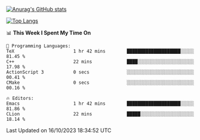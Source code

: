 [![Anurag's GitHub stats](https://github-readme-stats.vercel.app/api?username=wugouzi&count_private=true)](https://github.com/anuraghazra/github-readme-stats)

[![Top Langs](https://github-readme-stats.vercel.app/api/top-langs/?username=wugouzi&layout=compact&count_private=true&hide=html)](https://github.com/anuraghazra/github-readme-stats)

<!--START_SECTION:waka-->
📊 **This Week I Spent My Time On** 

```text
💬 Programming Languages: 
TeX                      1 hr 42 mins        ████████████████████░░░░░   81.45 % 
C++                      22 mins             ████░░░░░░░░░░░░░░░░░░░░░   17.98 % 
ActionScript 3           0 secs              ░░░░░░░░░░░░░░░░░░░░░░░░░   00.41 % 
CMake                    0 secs              ░░░░░░░░░░░░░░░░░░░░░░░░░   00.16 % 

🔥 Editors: 
Emacs                    1 hr 42 mins        ████████████████████░░░░░   81.86 % 
CLion                    22 mins             █████░░░░░░░░░░░░░░░░░░░░   18.14 % 
```


 Last Updated on 16/10/2023 18:34:52 UTC
<!--END_SECTION:waka-->

<!--
**wugouzi/wugouzi** is a ✨ _special_ ✨ repository because its `README.md` (this file) appears on your GitHub profile.

Here are some ideas to get you started:

- 🔭 I’m currently working on ...
- 🌱 I’m currently learning ...
- 👯 I’m looking to collaborate on ...
- 🤔 I’m looking for help with ...
- 💬 Ask me about ...
- 📫 How to reach me: ...
- 😄 Pronouns: ...
- ⚡ Fun fact: ...
-->
